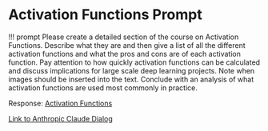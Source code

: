 # Activation Functions Prompt

!!! prompt
    Please create a detailed section of the course  on Activation Functions.  Describe what they are and then give a list of all the different activation functions and what the pros and cons are of each activation function.  Pay attention to how quickly activation functions can be calculated and discuss implications for large scale deep learning projects.  Note when images should be inserted into the text.  Conclude with an analysis of what activation functions are used most commonly in practice.

Response: [Activation Functions](../chapters/activation-functions.md)

[Link to Anthropic Claude Dialog](https://claude.site/artifacts/f8b98fcb-a85e-4c9a-8c70-dfa417612576)